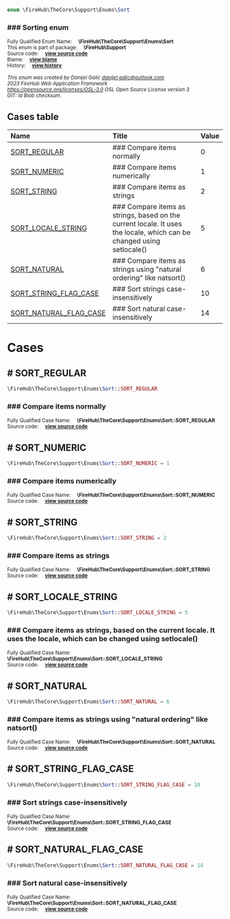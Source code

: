 
```php
enum \FireHub\TheCore\Support\Enums\Sort
```

### ### Sorting enum
<sub>Fully Qualified Enum Name:  **\FireHub\TheCore\Support\Enums\Sort**</sub><br>
<sub>This enum is part of package:  **\FireHub\Support**</sub><br>
<sub>Source code:  **[view source code](https://github.com/The-FireHub-Project/TheCore/blob/v1.0/src/support/enums/firehub.Sort.php#L23)**</sub><br>
<sub>Blame:  **[view blame](https://github.com/The-FireHub-Project/TheCore/blame/v1.0/src/support/enums/firehub.Sort.php)**</sub><br>
<sub>History:  **[view history](https://github.com/The-FireHub-Project/TheCore/commits/v1.0/src/support/enums/firehub.Sort.php)**</sub><br>

<sub>_This enum was created by Danijel Galić <danijel.galic@outlook.com>_</sub><br>
<sub>_2023 FireHub Web Application Framework_</sub><br>
<sub>_<https://opensource.org/licenses/OSL-3.0> OSL Open Source License version 3_</sub><br>
<sub>_GIT: $Id$ Blob checksum._</sub><br>



## Cases table

| Name  | Title | Value |
| :---  | :---  | :---  |
|<a href="#sort_regular">SORT_REGULAR</a>|### Compare items normally|0|
|<a href="#sort_numeric">SORT_NUMERIC</a>|### Compare items numerically|1|
|<a href="#sort_string">SORT_STRING</a>|### Compare items as strings|2|
|<a href="#sort_locale_string">SORT_LOCALE_STRING</a>|### Compare items as strings, based on the current locale. It uses the locale, which can be changed using setlocale()|5|
|<a href="#sort_natural">SORT_NATURAL</a>|### Compare items as strings using "natural ordering" like natsort()|6|
|<a href="#sort_string_flag_case">SORT_STRING_FLAG_CASE</a>|### Sort strings case-insensitively|10|
|<a href="#sort_natural_flag_case">SORT_NATURAL_FLAG_CASE</a>|### Sort natural case-insensitively|14|


# Cases


<h2><a name="sort_regular"># SORT_REGULAR</a></h2>

```php
\FireHub\TheCore\Support\Enums\Sort::SORT_REGULAR
```

### ### Compare items normally
<sub>Fully Qualified Case Name:  **\FireHub\TheCore\Support\Enums\Sort::SORT_REGULAR**</sub><br>
<sub>Source code:  **[view source code](https://github.com/The-FireHub-Project/TheCore/blob/v1.0/src/support/enums/firehub.Sort.php#L29)**</sub><br>


<h2><a name="sort_numeric"># SORT_NUMERIC</a></h2>

```php
\FireHub\TheCore\Support\Enums\Sort::SORT_NUMERIC = 1
```

### ### Compare items numerically
<sub>Fully Qualified Case Name:  **\FireHub\TheCore\Support\Enums\Sort::SORT_NUMERIC**</sub><br>
<sub>Source code:  **[view source code](https://github.com/The-FireHub-Project/TheCore/blob/v1.0/src/support/enums/firehub.Sort.php#L35)**</sub><br>


<h2><a name="sort_string"># SORT_STRING</a></h2>

```php
\FireHub\TheCore\Support\Enums\Sort::SORT_STRING = 2
```

### ### Compare items as strings
<sub>Fully Qualified Case Name:  **\FireHub\TheCore\Support\Enums\Sort::SORT_STRING**</sub><br>
<sub>Source code:  **[view source code](https://github.com/The-FireHub-Project/TheCore/blob/v1.0/src/support/enums/firehub.Sort.php#L41)**</sub><br>


<h2><a name="sort_locale_string"># SORT_LOCALE_STRING</a></h2>

```php
\FireHub\TheCore\Support\Enums\Sort::SORT_LOCALE_STRING = 5
```

### ### Compare items as strings, based on the current locale. It uses the locale, which can be changed using setlocale()
<sub>Fully Qualified Case Name:  **\FireHub\TheCore\Support\Enums\Sort::SORT_LOCALE_STRING**</sub><br>
<sub>Source code:  **[view source code](https://github.com/The-FireHub-Project/TheCore/blob/v1.0/src/support/enums/firehub.Sort.php#L47)**</sub><br>


<h2><a name="sort_natural"># SORT_NATURAL</a></h2>

```php
\FireHub\TheCore\Support\Enums\Sort::SORT_NATURAL = 6
```

### ### Compare items as strings using "natural ordering" like natsort()
<sub>Fully Qualified Case Name:  **\FireHub\TheCore\Support\Enums\Sort::SORT_NATURAL**</sub><br>
<sub>Source code:  **[view source code](https://github.com/The-FireHub-Project/TheCore/blob/v1.0/src/support/enums/firehub.Sort.php#L53)**</sub><br>


<h2><a name="sort_string_flag_case"># SORT_STRING_FLAG_CASE</a></h2>

```php
\FireHub\TheCore\Support\Enums\Sort::SORT_STRING_FLAG_CASE = 10
```

### ### Sort strings case-insensitively
<sub>Fully Qualified Case Name:  **\FireHub\TheCore\Support\Enums\Sort::SORT_STRING_FLAG_CASE**</sub><br>
<sub>Source code:  **[view source code](https://github.com/The-FireHub-Project/TheCore/blob/v1.0/src/support/enums/firehub.Sort.php#L59)**</sub><br>


<h2><a name="sort_natural_flag_case"># SORT_NATURAL_FLAG_CASE</a></h2>

```php
\FireHub\TheCore\Support\Enums\Sort::SORT_NATURAL_FLAG_CASE = 14
```

### ### Sort natural case-insensitively
<sub>Fully Qualified Case Name:  **\FireHub\TheCore\Support\Enums\Sort::SORT_NATURAL_FLAG_CASE**</sub><br>
<sub>Source code:  **[view source code](https://github.com/The-FireHub-Project/TheCore/blob/v1.0/src/support/enums/firehub.Sort.php#L65)**</sub><br>


